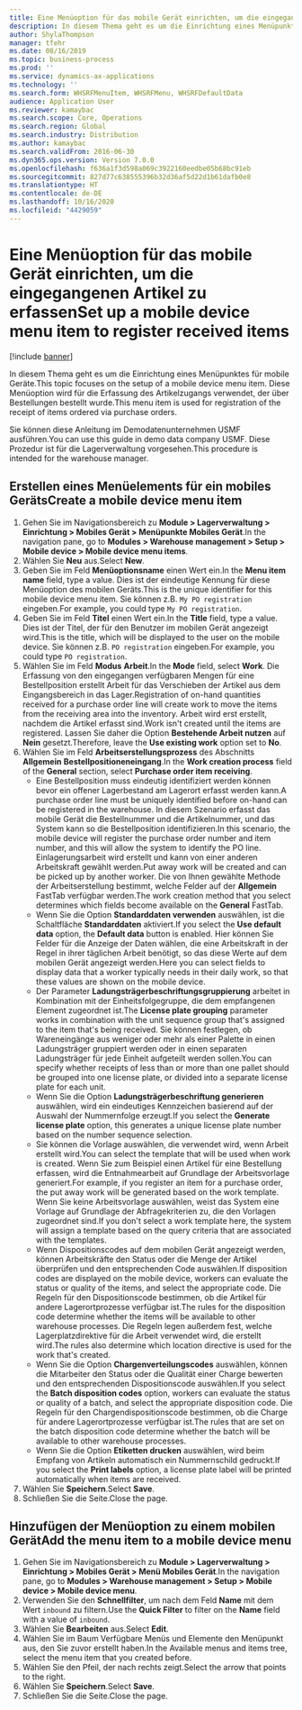 ```yaml
---
title: Eine Menüoption für das mobile Gerät einrichten, um die eingegangenen Artikel zu erfassen
description: In diesem Thema geht es um die Einrichtung eines Menüpunktes für mobile Geräte.
author: ShylaThompson
manager: tfehr
ms.date: 08/16/2019
ms.topic: business-process
ms.prod: ''
ms.service: dynamics-ax-applications
ms.technology: ''
ms.search.form: WHSRFMenuItem, WHSRFMenu, WHSRFDefaultData
audience: Application User
ms.reviewer: kamaybac
ms.search.scope: Core, Operations
ms.search.region: Global
ms.search.industry: Distribution
ms.author: kamaybac
ms.search.validFrom: 2016-06-30
ms.dyn365.ops.version: Version 7.0.0
ms.openlocfilehash: f636a1f3d598a069c3922160eedbe05b68bc91eb
ms.sourcegitcommit: 827d77c638555396b32d36af5d22d1b61dafb0e8
ms.translationtype: HT
ms.contentlocale: de-DE
ms.lasthandoff: 10/16/2020
ms.locfileid: "4429059"
---
```

# <a name="set-up-a-mobile-device-menu-item-to-register-received-items"></a><span data-ttu-id="73d85-103">Eine Menüoption für das mobile Gerät einrichten, um die eingegangenen Artikel zu erfassen</span><span class="sxs-lookup"><span data-stu-id="73d85-103">Set up a mobile device menu item to register received items</span></span>

[!include [banner](../../includes/banner.md)]

<span data-ttu-id="73d85-104">In diesem Thema geht es um die Einrichtung eines Menüpunktes für mobile Geräte.</span><span class="sxs-lookup"><span data-stu-id="73d85-104">This topic focuses on the setup of a mobile device menu item.</span></span> <span data-ttu-id="73d85-105">Diese Menüoption wird für die Erfassung des Artikelzugangs verwendet, der über Bestellungen bestellt wurde.</span><span class="sxs-lookup"><span data-stu-id="73d85-105">This menu item is used for registration of the receipt of items ordered via purchase orders.</span></span> 

<span data-ttu-id="73d85-106">Sie können diese Anleitung im Demodatenunternehmen USMF ausführen.</span><span class="sxs-lookup"><span data-stu-id="73d85-106">You can use this guide in demo data company USMF.</span></span> <span data-ttu-id="73d85-107">Diese Prozedur ist für die Lagerverwaltung vorgesehen.</span><span class="sxs-lookup"><span data-stu-id="73d85-107">This procedure is intended for the warehouse manager.</span></span>


## <a name="create-a-mobile-device-menu-item"></a><span data-ttu-id="73d85-108">Erstellen eines Menüelements für ein mobiles Geräts</span><span class="sxs-lookup"><span data-stu-id="73d85-108">Create a mobile device menu item</span></span>
1. <span data-ttu-id="73d85-109">Gehen Sie im Navigationsbereich zu **Module > Lagerverwaltung > Einrichtung > Mobiles Gerät > Menüpunkte Mobiles Gerät**.</span><span class="sxs-lookup"><span data-stu-id="73d85-109">In the navigation pane, go to **Modules > Warehouse management > Setup > Mobile device > Mobile device menu items**.</span></span>
2. <span data-ttu-id="73d85-110">Wählen Sie **Neu** aus.</span><span class="sxs-lookup"><span data-stu-id="73d85-110">Select **New**.</span></span>
3. <span data-ttu-id="73d85-111">Geben Sie im Feld **Menüoptionsname** einen Wert ein.</span><span class="sxs-lookup"><span data-stu-id="73d85-111">In the **Menu item name** field, type a value.</span></span> <span data-ttu-id="73d85-112">Dies ist der eindeutige Kennung für diese Menüoption des mobilen Geräts.</span><span class="sxs-lookup"><span data-stu-id="73d85-112">This is the unique identifier for this mobile device menu item.</span></span> <span data-ttu-id="73d85-113">Sie können z.B. `My PO registration` eingeben.</span><span class="sxs-lookup"><span data-stu-id="73d85-113">For example, you could type `My PO registration`.</span></span>  
4. <span data-ttu-id="73d85-114">Geben Sie im Feld **Titel** einen Wert ein.</span><span class="sxs-lookup"><span data-stu-id="73d85-114">In the **Title** field, type a value.</span></span> <span data-ttu-id="73d85-115">Dies ist der Titel, der für den Benutzer im mobilen Gerät angezeigt wird.</span><span class="sxs-lookup"><span data-stu-id="73d85-115">This is the title, which will be displayed to the user on the mobile device.</span></span> <span data-ttu-id="73d85-116">Sie können z.B. `PO registration` eingeben.</span><span class="sxs-lookup"><span data-stu-id="73d85-116">For example, you could type `PO registration`.</span></span>  
5. <span data-ttu-id="73d85-117">Wählen Sie im Feld **Modus** **Arbeit**.</span><span class="sxs-lookup"><span data-stu-id="73d85-117">In the **Mode** field, select **Work**.</span></span> <span data-ttu-id="73d85-118">Die Erfassung von den eingegangen verfügbaren Mengen für eine Bestellposition erstellt Arbeit für das Verschieben der Artikel aus dem Eingangsbereich in das Lager.</span><span class="sxs-lookup"><span data-stu-id="73d85-118">Registration of on-hand quantities received for a purchase order line will create work to move the items from the receiving area into the inventory.</span></span> <span data-ttu-id="73d85-119">Arbeit wird erst erstellt, nachdem die Artikel erfasst sind.</span><span class="sxs-lookup"><span data-stu-id="73d85-119">Work isn't created until the items are registered.</span></span> <span data-ttu-id="73d85-120">Lassen Sie daher die Option **Bestehende Arbeit nutzen** auf **Nein** gesetzt.</span><span class="sxs-lookup"><span data-stu-id="73d85-120">Therefore, leave the **Use existing work** option set to **No**.</span></span>
6. <span data-ttu-id="73d85-121">Wählen Sie im Feld **Arbeitserstellungsprozess** des Abschnitts **Allgemein** **Bestellpositioneneingang**.</span><span class="sxs-lookup"><span data-stu-id="73d85-121">In the **Work creation process** field of the **General** section, select **Purchase order item receiving**.</span></span>
    - <span data-ttu-id="73d85-122">Eine Bestellposition muss eindeutig identifiziert werden können bevor ein offener Lagerbestand am Lagerort erfasst werden kann.</span><span class="sxs-lookup"><span data-stu-id="73d85-122">A purchase order line must be uniquely identified before on-hand can be registered in the warehouse.</span></span> <span data-ttu-id="73d85-123">In diesem Szenario erfasst das mobile Gerät die Bestellnummer und die Artikelnummer, und das System kann so die Bestellposition identifizieren.</span><span class="sxs-lookup"><span data-stu-id="73d85-123">In this scenario, the mobile device will register the purchase order number and item number, and this will allow the system to identify the PO line.</span></span> <span data-ttu-id="73d85-124">Einlagerungsarbeit wird erstellt und kann von einer anderen Arbeitskraft gewählt werden.</span><span class="sxs-lookup"><span data-stu-id="73d85-124">Put away work will be created and can be picked up by another worker.</span></span> <span data-ttu-id="73d85-125">Die von Ihnen gewählte Methode der Arbeitserstellung bestimmt, welche Felder auf der **Allgemein** FastTab verfügbar werden.</span><span class="sxs-lookup"><span data-stu-id="73d85-125">The work creation method that you select determines which fields become available on the **General** FastTab.</span></span>  
    - <span data-ttu-id="73d85-126">Wenn Sie die Option **Standarddaten verwenden** auswählen, ist die Schaltfläche **Standarddaten** aktiviert.</span><span class="sxs-lookup"><span data-stu-id="73d85-126">If you select the **Use default data** option, the **Default data** button is enabled.</span></span> <span data-ttu-id="73d85-127">Hier können Sie Felder für die Anzeige der Daten wählen, die eine Arbeitskraft in der Regel in ihrer täglichen Arbeit benötigt, so das diese Werte auf dem mobilen Gerät angezeigt werden.</span><span class="sxs-lookup"><span data-stu-id="73d85-127">Here you can select fields to display data that a worker typically needs in their daily work, so that these values are shown on the mobile device.</span></span>  
    - <span data-ttu-id="73d85-128">Der Parameter **Ladungsträgerbeschriftungsgruppierung** arbeitet in Kombination mit der Einheitsfolgegruppe, die dem empfangenen Element zugeordnet ist.</span><span class="sxs-lookup"><span data-stu-id="73d85-128">The **License plate grouping** parameter works in combination with the unit sequence group that's assigned to the item that's being received.</span></span> <span data-ttu-id="73d85-129">Sie können festlegen, ob Wareneingänge aus weniger oder mehr als einer Palette in einen Ladungsträger gruppiert werden oder in einen separaten Ladungsträger für jede Einheit aufgeteilt werden sollen.</span><span class="sxs-lookup"><span data-stu-id="73d85-129">You can specify whether receipts of less than or more than one pallet should be grouped into one license plate, or divided into a separate license plate for each unit.</span></span>  
    - <span data-ttu-id="73d85-130">Wenn Sie die Option **Ladungsträgerbeschriftung generieren** auswählen, wird ein eindeutiges Kennzeichen basierend auf der Auswahl der Nummernfolge erzeugt.</span><span class="sxs-lookup"><span data-stu-id="73d85-130">If you select the **Generate license plate** option, this generates a unique license plate number based on the number sequence selection.</span></span>  
    - <span data-ttu-id="73d85-131">Sie können die Vorlage auswählen, die verwendet wird, wenn Arbeit erstellt wird.</span><span class="sxs-lookup"><span data-stu-id="73d85-131">You can select the template that will be used when work is created.</span></span> <span data-ttu-id="73d85-132">Wenn Sie zum Beispiel einen Artikel für eine Bestellung erfassen, wird die Entnahmearbeit auf Grundlage der Arbeitsvorlage generiert.</span><span class="sxs-lookup"><span data-stu-id="73d85-132">For example, if you register an item for a purchase order, the put away work will be generated based on the work template.</span></span> <span data-ttu-id="73d85-133">Wenn Sie keine Arbeitsvorlage auswählen, weist das System eine Vorlage auf Grundlage der Abfragekriterien zu, die den Vorlagen zugeordnet sind.</span><span class="sxs-lookup"><span data-stu-id="73d85-133">If you don't select a work template here, the system will assign a template based on the query criteria that are associated with the templates.</span></span>  
    - <span data-ttu-id="73d85-134">Wenn Dispositionscodes auf dem mobilen Gerät angezeigt werden, können Arbeitskräfte den Status oder die Menge der Artikel überprüfen und den entsprechenden Code auswählen.</span><span class="sxs-lookup"><span data-stu-id="73d85-134">If disposition codes are displayed on the mobile device, workers can evaluate the status or quality of the items, and select the appropriate code.</span></span> <span data-ttu-id="73d85-135">Die Regeln für den Dispositionscode bestimmen, ob die Artikel für andere Lagerortprozesse verfügbar ist.</span><span class="sxs-lookup"><span data-stu-id="73d85-135">The rules for the disposition code determine whether the items will be available to other warehouse processes.</span></span> <span data-ttu-id="73d85-136">Die Regeln legen außerdem fest, welche Lagerplatzdirektive für die Arbeit verwendet wird, die erstellt wird.</span><span class="sxs-lookup"><span data-stu-id="73d85-136">The rules also determine which location directive is used for the work that's created.</span></span>   
    - <span data-ttu-id="73d85-137">Wenn Sie die Option **Chargenverteilungscodes** auswählen, können die Mitarbeiter den Status oder die Qualität einer Charge bewerten und den entsprechenden Dispositionscode auswählen.</span><span class="sxs-lookup"><span data-stu-id="73d85-137">If you select the **Batch disposition codes** option, workers can evaluate the status or quality of a batch, and select the appropriate disposition code.</span></span> <span data-ttu-id="73d85-138">Die Regeln für den Chargendispositionscode bestimmen, ob die Charge für andere Lagerortprozesse verfügbar ist.</span><span class="sxs-lookup"><span data-stu-id="73d85-138">The rules that are set on the batch disposition code determine whether the batch will be available to other warehouse processes.</span></span>  
    - <span data-ttu-id="73d85-139">Wenn Sie die Option **Etiketten drucken** auswählen, wird beim Empfang von Artikeln automatisch ein Nummernschild gedruckt.</span><span class="sxs-lookup"><span data-stu-id="73d85-139">If you select the **Print labels** option, a license plate label will be printed automatically when items are received.</span></span>  
7. <span data-ttu-id="73d85-140">Wählen Sie **Speichern**.</span><span class="sxs-lookup"><span data-stu-id="73d85-140">Select **Save**.</span></span>
8. <span data-ttu-id="73d85-141">Schließen Sie die Seite.</span><span class="sxs-lookup"><span data-stu-id="73d85-141">Close the page.</span></span>

## <a name="add-the-menu-item-to-a-mobile-device-menu"></a><span data-ttu-id="73d85-142">Hinzufügen der Menüoption zu einem mobilen Gerät</span><span class="sxs-lookup"><span data-stu-id="73d85-142">Add the menu item to a mobile device menu</span></span>
1. <span data-ttu-id="73d85-143">Gehen Sie im Navigationsbereich zu **Module > Lagerverwaltung > Einrichtung > Mobiles Gerät > Menü Mobiles Gerät**.</span><span class="sxs-lookup"><span data-stu-id="73d85-143">In the navigation pane, go to **Modules > Warehouse management > Setup > Mobile device > Mobile device menu**.</span></span>
2. <span data-ttu-id="73d85-144">Verwenden Sie den **Schnellfilter**, um nach dem Feld **Name** mit dem Wert `inbound` zu filtern.</span><span class="sxs-lookup"><span data-stu-id="73d85-144">Use the **Quick Filter** to filter on the **Name** field with a value of `inbound`.</span></span>
3. <span data-ttu-id="73d85-145">Wählen Sie **Bearbeiten** aus.</span><span class="sxs-lookup"><span data-stu-id="73d85-145">Select **Edit**.</span></span>
4. <span data-ttu-id="73d85-146">Wählen Sie im Baum Verfügbare Menüs und Elemente den Menüpunkt aus, den Sie zuvor erstellt haben.</span><span class="sxs-lookup"><span data-stu-id="73d85-146">In the Available menus and items tree, select the menu item that you created before.</span></span>
5. <span data-ttu-id="73d85-147">Wählen Sie den Pfeil, der nach rechts zeigt.</span><span class="sxs-lookup"><span data-stu-id="73d85-147">Select the arrow that points to the right.</span></span>
6. <span data-ttu-id="73d85-148">Wählen Sie **Speichern**.</span><span class="sxs-lookup"><span data-stu-id="73d85-148">Select **Save**.</span></span>
7. <span data-ttu-id="73d85-149">Schließen Sie die Seite.</span><span class="sxs-lookup"><span data-stu-id="73d85-149">Close the page.</span></span>

